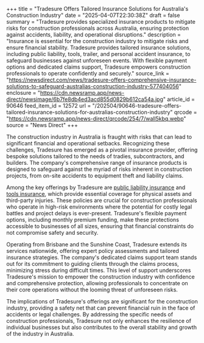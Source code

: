 +++
title = "Tradesure Offers Tailored Insurance Solutions for Australia's Construction Industry"
date = "2025-04-07T22:30:38Z"
draft = false
summary = "Tradesure provides specialized insurance products to mitigate risks for construction professionals across Australia, ensuring protection against accidents, liability, and operational disruptions."
description = "Insurance is essential for the construction industry to mitigate risks and ensure financial stability. Tradesure provides tailored insurance solutions, including public liability, tools, trailer, and personal accident insurance, to safeguard businesses against unforeseen events. With flexible payment options and dedicated claims support, Tradesure empowers construction professionals to operate confidently and securely."
source_link = "https://newsdirect.com/news/tradesure-offers-comprehensive-insurance-solutions-to-safeguard-australias-construction-industry-577404056"
enclosure = "https://cdn.newsramp.app/news-direct/newsimage/6b7fe8db4ed3acd855d0829b612ca54a.jpg"
article_id = 90646
feed_item_id = 12572
url = "/202504/90646-tradesure-offers-tailored-insurance-solutions-for-australias-construction-industry"
qrcode = "https://cdn.newsramp.app/news-direct/qrcode/254/7/wall5kbq.webp"
source = "News Direct"
+++

<p>The construction industry in Australia is fraught with risks that can lead to significant financial and operational setbacks. Recognizing these challenges, Tradesure has emerged as a pivotal insurance provider, offering bespoke solutions tailored to the needs of tradies, subcontractors, and builders. The company's comprehensive range of insurance products is designed to safeguard against the myriad of risks inherent in construction projects, from on-site accidents to equipment theft and liability claims.</p><p>Among the key offerings by Tradesure are <a href="https://tradesure.com.au/insurance/trades-public-liability/" rel="nofollow" target="_blank">public liability insurance</a> and <a href="https://tradesure.com.au/insurance/tools-insurance/" rel="nofollow" target="_blank">tools insurance</a>, which provide essential coverage for physical assets and third-party injuries. These policies are crucial for construction professionals who operate in high-risk environments where the potential for costly legal battles and project delays is ever-present. Tradesure's flexible payment options, including monthly premium funding, make these protections accessible to businesses of all sizes, ensuring that financial constraints do not compromise safety and security.</p><p>Operating from Brisbane and the Sunshine Coast, Tradesure extends its services nationwide, offering expert policy assessments and tailored insurance strategies. The company's dedicated claims support team stands out for its commitment to guiding clients through the claims process, minimizing stress during difficult times. This level of support underscores Tradesure's mission to empower the construction industry with confidence and comprehensive protection, allowing professionals to concentrate on their core operations without the looming threat of unforeseen risks.</p><p>The implications of Tradesure's offerings are significant for the construction industry, providing a safety net that can prevent financial ruin in the face of accidents or legal challenges. By addressing the specific needs of construction professionals, Tradesure not only enhances the resilience of individual businesses but also contributes to the overall stability and growth of the industry in Australia.</p>